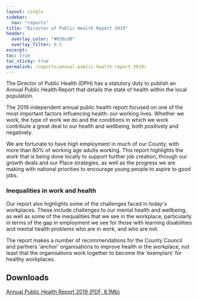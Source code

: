 ```yaml
---
layout: single
sidebar:
  nav: "reports"
title: "Director of Public Health Report 2019"
header:
  overlay_color: "#038cd0"
  overlay_filter: 0.5
excerpt: 
toc: true
toc_sticky: true
permalink: /reports/annual-public-health-report-2019/
---
```


The Director of Public Health (DPH) has a statutory duty to publish an Annual Public Health Report that details the state of health within the local population.

The 2019 independent annual public health report focused on one of the most important factors influencing health: our working lives. Whether we work, the type of work we do and the conditions in which we work contribute a great deal to our health and wellbeing, both positively and negatively.

We are fortunate to have high employment in much of our County, with more than 80% of working age adults working. This report highlights the work that is being done locally to support further job creation, through our growth deals and our Place strategies, as well as the progress we are making with national priorities to encourage young people to aspire to good jobs.

### Inequalities in work and health

Our report also highlights some of the challenges faced in today's workplaces. These include challenges to our mental health and wellbeing, as well as some of the inequalities that we see in the workplace, particularly in terms of the gap in employment we see for those with learning disabilities and mental health problems who are in work, and who are not.

The report makes a number of recommendations for the County Council and partners ‘anchor’ organisations to improve health in the workplace, not least that the organisations work together to become the ‘exemplars’ for healthy workplaces.


## Downloads

[Annual Public Health Report 2019 (PDF, 8.1Mb)](/assets/core/West_Sussex_Annual_Public_Health_Report_2019.pdf)
